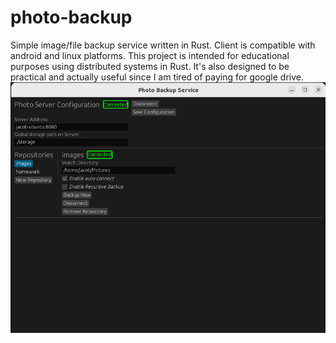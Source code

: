 # photo-backup

Simple image/file backup service written in Rust. Client is compatible with android and linux platforms.
This project is intended for educational purposes using distributed systems in Rust. It's also designed to be practical and actually useful since I am tired of paying for google drive.
![Ui as of 8/24/2025](./readme-images/sample-ui.png)